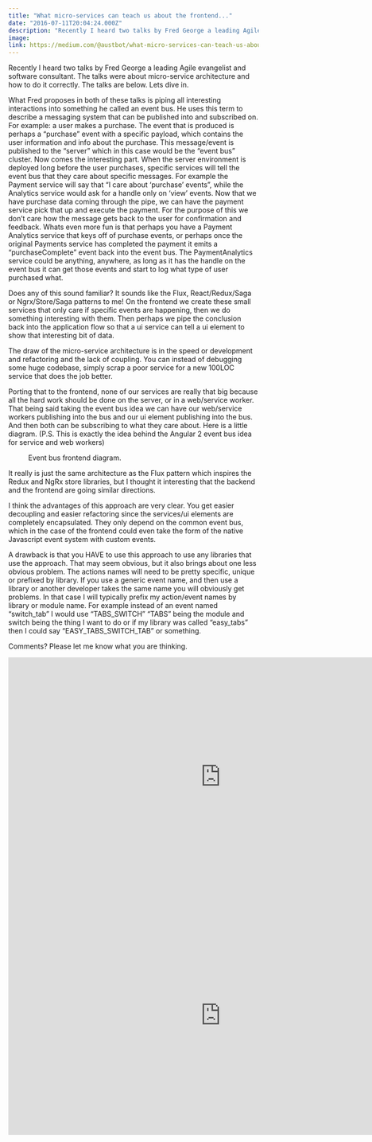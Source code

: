 ```yaml
---
title: "What micro-services can teach us about the frontend..."
date: "2016-07-11T20:04:24.000Z"
description: "Recently I heard two talks by Fred George a leading Agile evangelist and software consultant. The talks were about micro-service architecture and how to do it correctly. The talks are below. Lets dive in.What Fred proposes in both of these talks ..."
image: 
link: https://medium.com/@austbot/what-micro-services-can-teach-us-about-the-frontend-fc2170e227e9?source&#x3D;rss-993e52e8750e------2
---
```

<p>Recently I heard two talks by Fred George a leading Agile evangelist and software consultant. The talks were about micro-service architecture and how to do it correctly. The talks are below. Lets dive in.</p><p>What Fred proposes in both of these talks is piping all interesting interactions into something he called an event bus. He uses this term to describe a messaging system that can be published into and subscribed on. For example: a user makes a purchase. The event that is produced is perhaps a “purchase” event with a specific payload, which contains the user information and info about the purchase. This message/event is published to the “server” which in this case would be the “event bus” cluster. Now comes the interesting part. When the server environment is deployed long before the user purchases, specific services will tell the event bus that they care about specific messages. For example the Payment service will say that “I care about ‘purchase’ events”, while the Analytics service would ask for a handle only on ‘view’ events. Now that we have purchase data coming through the pipe, we can have the payment service pick that up and execute the payment. For the purpose of this we don’t care how the message gets back to the user for confirmation and feedback. Whats even more fun is that perhaps you have a Payment Analytics service that keys off of purchase events, or perhaps once the original Payments service has completed the payment it emits a “purchaseComplete” event back into the event bus. The PaymentAnalytics service could be anything, anywhere, as long as it has the handle on the event bus it can get those events and start to log what type of user purchased what.</p><p>Does any of this sound familiar? It sounds like the Flux, React/Redux/Saga or Ngrx/Store/Saga patterns to me! On the frontend we create these small services that only care if specific events are happening, then we do something interesting with them. Then perhaps we pipe the conclusion back into the application flow so that a ui service can tell a ui element to show that interesting bit of data.</p><p>The draw of the micro-service architecture is in the speed or development and refactoring and the lack of coupling. You can instead of debugging some huge codebase, simply scrap a poor service for a new 100LOC service that does the job better.</p><p>Porting that to the frontend, none of our services are really that big because all the hard work should be done on the server, or in a web/service worker. That being said taking the event bus idea we can have our web/service workers publishing into the bus and our ui element publishing into the bus. And then both can be subscribing to what they care about. Here is a little diagram. (P.S. This is exactly the idea behind the Angular 2 event bus idea for service and web workers)</p><figure><img alt="" src="https://cdn-images-1.medium.com/max/744/1*SC0R5TZnpsscVoInftp4Qg.jpeg" /><figcaption>Event bus frontend diagram.</figcaption></figure><p>It really is just the same architecture as the Flux pattern which inspires the Redux and NgRx store libraries, but I thought it interesting that the backend and the frontend are going similar directions.</p><p>I think the advantages of this approach are very clear. You get easier decoupling and easier refactoring since the services/ui elements are completely encapsulated. They only depend on the common event bus, which in the case of the frontend could even take the form of the native Javascript event system with custom events.</p><p>A drawback is that you HAVE to use this approach to use any libraries that use the approach. That may seem obvious, but it also brings about one less obvious problem. The actions names will need to be pretty specific, unique or prefixed by library. If you use a generic event name, and then use a library or another developer takes the same name you will obviously get problems. In that case I will typically prefix my action/event names by library or module name. For example instead of an event named “switch_tab” I would use “TABS_SWITCH” “TABS” being the module and switch being the thing I want to do or if my library was called “easy_tabs” then I could say “EASY_TABS_SWITCH_TAB” or something.</p><p>Comments? Please let me know what you are thinking.</p><iframe src="https://cdn.embedly.com/widgets/media.html?src=https%3A%2F%2Fwww.youtube.com%2Fembed%2FyPf5MfOZPY0%3Ffeature%3Doembed&amp;url=http%3A%2F%2Fwww.youtube.com%2Fwatch%3Fv%3DyPf5MfOZPY0&amp;image=https%3A%2F%2Fi.ytimg.com%2Fvi%2FyPf5MfOZPY0%2Fhqdefault.jpg&amp;key=d04bfffea46d4aeda930ec88cc64b87c&amp;type=text%2Fhtml&amp;schema=youtube" width="854" height="480" frameborder="0" scrolling="no"><a href="https://medium.com/media/10e51db7581ae63f8a10b23565431fad/href">https://medium.com/media/10e51db7581ae63f8a10b23565431fad/href</a></iframe><iframe src="https://cdn.embedly.com/widgets/media.html?src=https%3A%2F%2Fwww.youtube.com%2Fembed%2F2rKEveL55TY%3Ffeature%3Doembed&amp;url=http%3A%2F%2Fwww.youtube.com%2Fwatch%3Fv%3D2rKEveL55TY&amp;image=https%3A%2F%2Fi.ytimg.com%2Fvi%2F2rKEveL55TY%2Fhqdefault.jpg&amp;key=d04bfffea46d4aeda930ec88cc64b87c&amp;type=text%2Fhtml&amp;schema=youtube" width="854" height="480" frameborder="0" scrolling="no"><a href="https://medium.com/media/8138b3cc5b5a71be10a216a54f4c0c19/href">https://medium.com/media/8138b3cc5b5a71be10a216a54f4c0c19/href</a></iframe><img src="https://medium.com/_/stat?event=post.clientViewed&referrerSource=full_rss&postId=fc2170e227e9" width="1" height="1">
